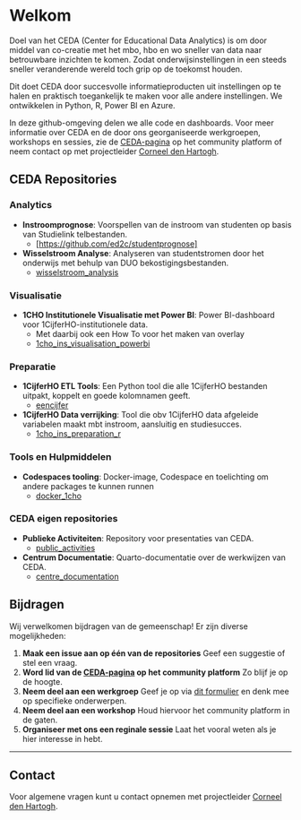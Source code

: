 # Welkom

Doel van het CEDA (Center for Educational Data Analytics) is om door middel van co-creatie met het mbo, hbo en wo sneller van data naar betrouwbare inzichten te komen. Zodat onderwijsinstellingen in een steeds sneller veranderende wereld toch grip op de toekomst houden.

Dit doet CEDA door succesvolle informatieproducten uit instellingen op te halen en praktisch toegankelijk te maken voor alle andere instellingen. We ontwikkelen in Python, R, Power BI en Azure. 

In deze github-omgeving delen we alle code en dashboards. Voor meer informatie over CEDA en de door ons georganiseerde werkgroepen, workshops en sessies, zie de [CEDA-pagina](https://edu.nl/twt84) op het community platform of neem contact op met projectleider [Corneel den Hartogh](mailto:corneeldenhartogh@surf.nl).

## CEDA Repositories

### Analytics

- **Instroomprognose**: Voorspellen van de instroom van studenten op basis van Studielink telbestanden.
  - [https://github.com/ed2c/studentprognose] 
- **Wisselstroom Analyse**: Analyseren van studentstromen door het onderwijs met behulp van DUO bekostigingsbestanden.
  - [wisselstroom_analysis](https://github.com/ed2c/wisselstroom_analysis)

### Visualisatie

- **1CHO Institutionele Visualisatie met Power BI**: Power BI-dashboard voor 1CijferHO-institutionele data.
  - Met daarbij ook een How To voor het maken van overlay
  - [1cho_ins_visualisation_powerbi](https://github.com/ed2c/1cho_ins_visualisation_powerbi)

### Preparatie

- **1CijferHO ETL Tools**: Een Python tool die alle 1CijferHO bestanden uitpakt, koppelt en goede kolomnamen geeft.
  - [eencijfer](https://github.com/ed2c/eencijfer)
- **1CijferHO Data verrijking**: Tool die obv 1CijferHO data afgeleide variabelen maakt mbt instroom, aansluitig en studiesucces.
  - [1cho_ins_preparation_r](https://github.com/ed2c/1cho_ins_preparation_r)

### Tools en Hulpmiddelen

- **Codespaces tooling**: Docker-image, Codespace en toelichting om andere packages te kunnen runnen
  - [docker_1cho](https://github.com/ed2c/docker_1cho)

### CEDA eigen repositories

- **Publieke Activiteiten**: Repository voor presentaties van CEDA.
  - [public_activities](https://github.com/ed2c/public_activities)
- **Centrum Documentatie**: Quarto-documentatie over de werkwijzen van CEDA.
  - [centre_documentation](https://github.com/ed2c/centre_documentation)

## Bijdragen

Wij verwelkomen bijdragen van de gemeenschap! Er zijn diverse mogelijkheden:

1. **Maak een issue aan op één van de repositories** Geef een suggestie of stel een vraag.
2. **Word lid van de [CEDA-pagina](https://edu.nl/twt84) op het community platform** Zo blijf je op de hoogte.
3. **Neem deel aan een werkgroep** Geef je op via [dit formulier](https://edu.nl/ju7pe) en denk mee op specifieke onderwerpen.
4. **Neem deel aan een workshop** Houd hiervoor het community platform in de gaten.
5. **Organiseer met ons een reginale sessie** Laat het vooral weten als je hier interesse in hebt.

---
## Contact

Voor algemene vragen kunt u contact opnemen met projectleider [Corneel den Hartogh](mailto:corneeldenhartogh@surf.nl).
